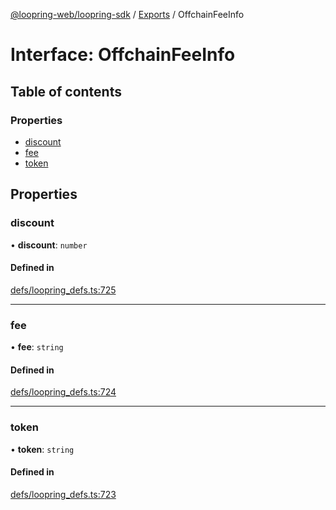[@loopring-web/loopring-sdk](../README.md) / [Exports](../modules.md) / OffchainFeeInfo

# Interface: OffchainFeeInfo

## Table of contents

### Properties

- [discount](OffchainFeeInfo.md#discount)
- [fee](OffchainFeeInfo.md#fee)
- [token](OffchainFeeInfo.md#token)

## Properties

### discount

• **discount**: `number`

#### Defined in

[defs/loopring_defs.ts:725](https://github.com/Loopring/loopring_sdk/blob/300ee65/src/defs/loopring_defs.ts#L725)

___

### fee

• **fee**: `string`

#### Defined in

[defs/loopring_defs.ts:724](https://github.com/Loopring/loopring_sdk/blob/300ee65/src/defs/loopring_defs.ts#L724)

___

### token

• **token**: `string`

#### Defined in

[defs/loopring_defs.ts:723](https://github.com/Loopring/loopring_sdk/blob/300ee65/src/defs/loopring_defs.ts#L723)
